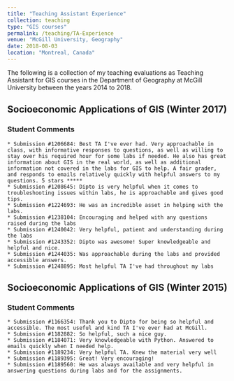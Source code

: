 ```yaml
---
title: "Teaching Assistant Experience"
collection: teaching
type: "GIS courses"
permalink: /teaching/TA-Experience
venue: "McGill University, Geography"
date: 2018-08-03
location: "Montreal, Canada"
---
```


The following is a collection of my teaching evaluations as Teaching Assistant for GIS courses in the Department of Geography at McGill University between the years 2014 to 2018.

## Socioeconomic Applications of GIS (Winter 2017)

<canvas id="myChart1" width="200" height="200"></canvas>
<script>
var ctx = document.getElementById("myChart").getContext('2d');
var myChart = new Chart(ctx, {
    type: 'horizontalBar',
    data: {
        labels: ["Excellent", "Very Good", "Good", "Fair", "Poor"],
        datasets: [{
            label: '# of Votes',
            data: [11, 0, 2, 0, 0],
            backgroundColor: 'rgba(200, 200, 200, 0.8)',
            borderColor: 'rgba(200, 200, 200, 1)',
            borderWidth: 1
        }]
    }
});
</script>

### Student Comments
    * Submission #1206684: Best TA I've ever had. Very approachable in class, with informative responses to questions, as well as willing to stay over his required hour for some labs if needed. He also has great information about GIS in the real world, as well as additional information not covered in the labs for GIS to help. A fair grader, and responds to emails relatively quickly with helpful answers to my questions. 5 stars *****
    * Submission #1208645: Dipto is very helpful when it comes to troubleshooting issues within labs, he is approachable and gives good tips.
    * Submission #1224693: He was an incredible asset in helping with the labs.
    * Submission #1238104: Encouraging and helped with any questions raised during the labs
    * Submission #1240042: Very helpful, patient and understanding during the labs
    * Submission #1243352: Dipto was awesome! Super knowledgeable and helpful and nice.
    * Submission #1244035: Was approachable during the labs and provided accessible answers.
    * Submission #1248895: Most helpful TA I've had throughout my labs
    
    
 ## Socioeconomic Applications of GIS (Winter 2015)

<canvas id="myChart2" width="200" height="200"></canvas>
<script>
var ctx = document.getElementById("myChart").getContext('2d');
var myChart = new Chart(ctx, {
    type: 'horizontalBar',
    data: {
        labels: ["Excellent", "Very Good", "Good", "Fair", "Poor"],
        datasets: [{
            label: '# of Votes',
            data: [13, 0, 0, 0, 0],
            backgroundColor: 'rgba(200, 200, 200, 0.8)',
            borderColor: 'rgba(200, 200, 200, 1)',
            borderWidth: 1
        }]
    }
});
</script>

### Student Comments
    * Submission #1166354: Thank you to Dipto for being so helpful and accessible. The most useful and kind TA I've ever had at McGill.
    * Submission #1182882: So helpful, such a nice guy.
    * Submission #1184071: Very knowledgeable with Python. Answered to emails quickly when I needed help.
    * Submission #1189234: Very helpful TA. Knew the material very well
    * Submission #1189395: Great! Very encouraging!
    * Submission #1189560: He was always available and very helpful in answering questions during labs and for the assignments.
